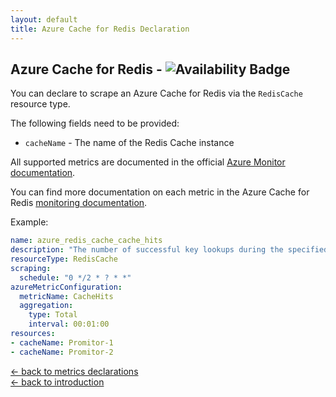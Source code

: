```yaml
---
layout: default
title: Azure Cache for Redis Declaration
---
```


## Azure Cache for Redis - ![Availability Badge](https://img.shields.io/badge/Available%20Starting-v1.0.0-green.svg)
You can declare to scrape an Azure Cache for Redis via the `RedisCache` resource type.

The following fields need to be provided:
- `cacheName` - The name of the Redis Cache instance

All supported metrics are documented in the official [Azure Monitor documentation](https://docs.microsoft.com/en-us/azure/azure-monitor/platform/metrics-supported#microsoftcacheredis).

You can find more documentation on each metric in the Azure Cache for Redis [monitoring documentation](https://docs.microsoft.com/en-us/azure/azure-cache-for-redis/cache-how-to-monitor#available-metrics-and-reporting-intervals).

Example:
```yaml
name: azure_redis_cache_cache_hits
description: "The number of successful key lookups during the specified reporting interval. This maps to keyspace_hits from the Redis INFO command."
resourceType: RedisCache
scraping:
  schedule: "0 */2 * ? * *"
azureMetricConfiguration:
  metricName: CacheHits
  aggregation:
    type: Total
    interval: 00:01:00
resources:
- cacheName: Promitor-1
- cacheName: Promitor-2
```

[&larr; back to metrics declarations](/configuration/metrics)<br />
[&larr; back to introduction](/)